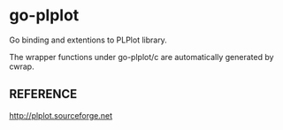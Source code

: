 go-plplot
=========

Go binding and extentions to PLPlot library.

The wrapper functions under go-plplot/c are automatically generated by cwrap.

REFERENCE
---------
http://plplot.sourceforge.net
